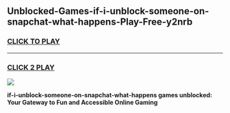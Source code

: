 
## Unblocked-Games-if-i-unblock-someone-on-snapchat-what-happens-Play-Free-y2nrb
<h3>
<a href="https://premium76.site?title=if-i-unblock-someone-on-snapchat-what-happens&ref=12A">CLICK TO PLAY</a></h3>
<hr>

<h3>
<a href="https://premium76.site?title=if-i-unblock-someone-on-snapchat-what-happens&ref=12A">CLICK 2 PLAY</a>
  
</h3>

<a href="https://premium76.site?title=if-i-unblock-someone-on-snapchat-what-happens&ref=12A"><img src="https://clearcache.store/games.png"></a>


**if-i-unblock-someone-on-snapchat-what-happens games unblocked: Your Gateway to Fun and Accessible Online Gaming**
